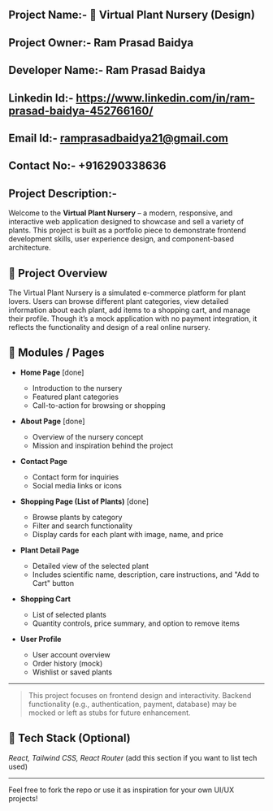 ## Project Name:- 🌿 Virtual Plant Nursery (Design)
## Project Owner:- Ram Prasad Baidya
## Developer Name:- Ram Prasad Baidya
## Linkedin Id:- https://www.linkedin.com/in/ram-prasad-baidya-452766160/
## Email Id:- ramprasadbaidya21@gmail.com
## Contact No:- +916290338636

## Project Description:-

Welcome to the **Virtual Plant Nursery** – a modern, responsive, and interactive web application designed to showcase and sell a variety of plants. This project is built as a portfolio piece to demonstrate frontend development skills, user experience design, and component-based architecture.

## 🌱 Project Overview

The Virtual Plant Nursery is a simulated e-commerce platform for plant lovers. Users can browse different plant categories, view detailed information about each plant, add items to a shopping cart, and manage their profile. Though it’s a mock application with no payment integration, it reflects the functionality and design of a real online nursery.

## 🔧 Modules / Pages

- **Home Page** [done]
  - Introduction to the nursery
  - Featured plant categories
  - Call-to-action for browsing or shopping

- **About Page** [done]
  - Overview of the nursery concept
  - Mission and inspiration behind the project

- **Contact Page**
  - Contact form for inquiries
  - Social media links or icons

- **Shopping Page (List of Plants)** [done]
  - Browse plants by category
  - Filter and search functionality
  - Display cards for each plant with image, name, and price

- **Plant Detail Page**
  - Detailed view of the selected plant
  - Includes scientific name, description, care instructions, and "Add to Cart" button

- **Shopping Cart**
  - List of selected plants
  - Quantity controls, price summary, and option to remove items

- **User Profile**
  - User account overview
  - Order history (mock)
  - Wishlist or saved plants

---

> This project focuses on frontend design and interactivity. Backend functionality (e.g., authentication, payment, database) may be mocked or left as stubs for future enhancement.

## 🚀 Tech Stack (Optional)
*React, Tailwind CSS, React Router* (add this section if you want to list tech used)

---

Feel free to fork the repo or use it as inspiration for your own UI/UX projects!
